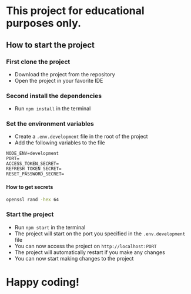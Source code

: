 # This project for educational purposes only.

## How to start the project

### First clone the project
- Download the project from the repository
- Open the project in your favorite IDE

### Second install the dependencies
- Run `npm install` in the terminal

### Set the environment variables
- Create a `.env.development` file in the root of the project
- Add the following variables to the file
```
NODE_ENV=development
PORT=
ACCESS_TOKEN_SECRET=
REFRESH_TOKEN_SECRET=
RESET_PASSWORD_SECRET=
```

#### How to get secrets
````bash
openssl rand -hex 64
````

### Start the project
- Run `npm start` in the terminal
- The project will start on the port you specified in the `.env.development` file
- You can now access the project on `http://localhost:PORT`
- The project will automatically restart if you make any changes
- You can now start making changes to the project

# Happy coding!